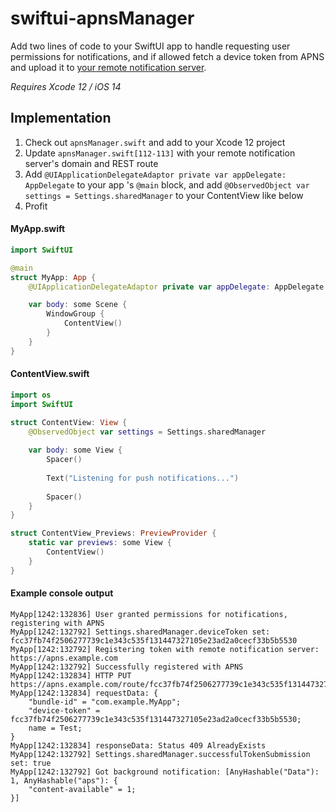 # swiftui-apnsManager
Add two lines of code to your SwiftUI app to handle requesting user permissions for notifications, and if allowed fetch a device token from APNS and upload it to [your remote notification server](https://github.com/magnolialogic/python-apns_server).

*Requires Xcode 12 / iOS 14*

## Implementation

1. Check out `apnsManager.swift` and add to your Xcode 12 project
2. Update `apnsManager.swift[112-113]` with your remote notification server's domain and REST route
3. Add `@UIApplicationDelegateAdaptor private var appDelegate: AppDelegate` to your app
's `@main` block, and add `@ObservedObject var settings = Settings.sharedManager` to your ContentView like below
4. Profit

#### MyApp.swift
```swift
import SwiftUI

@main
struct MyApp: App {
	@UIApplicationDelegateAdaptor private var appDelegate: AppDelegate

	var body: some Scene {
		WindowGroup {
			ContentView()
		}
	}
}
```

#### ContentView.swift
```swift
import os
import SwiftUI

struct ContentView: View {
	@ObservedObject var settings = Settings.sharedManager
	
	var body: some View {
		Spacer()
		
		Text("Listening for push notifications...")
		
		Spacer()
    }
}

struct ContentView_Previews: PreviewProvider {
    static var previews: some View {
		ContentView()
    }
}
```

#### Example console output
```
MyApp[1242:132836] User granted permissions for notifications, registering with APNS
MyApp[1242:132792] Settings.sharedManager.deviceToken set: fcc37fb74f2506277739c1e343c535f131447327105e23ad2a0cecf33b5b5530
MyApp[1242:132792] Registering token with remote notification server: https://apns.example.com
MyApp[1242:132792] Successfully registered with APNS
MyApp[1242:132834] HTTP PUT https://apns.example.com/route/fcc37fb74f2506277739c1e343c535f131447327105e23ad2a0cecf33b5b5530
MyApp[1242:132834] requestData: {
    "bundle-id" = "com.example.MyApp";
    "device-token" = fcc37fb74f2506277739c1e343c535f131447327105e23ad2a0cecf33b5b5530;
    name = Test;
}
MyApp[1242:132834] responseData: Status 409 AlreadyExists
MyApp[1242:132792] Settings.sharedManager.successfulTokenSubmission set: true
MyApp[1242:132792] Got background notification: [AnyHashable("Data"): 1, AnyHashable("aps"): {
    "content-available" = 1;
}]
```

